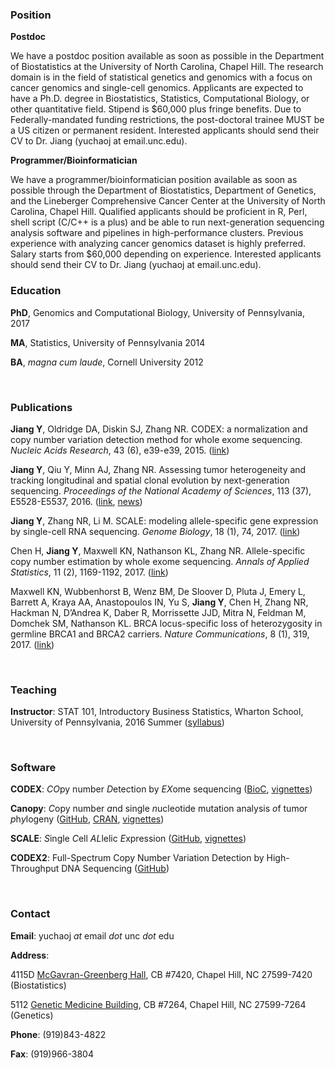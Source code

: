 ### Position

**Postdoc**

We have a postdoc position available as soon as possible in the Department of Biostatistics at the University of North Carolina, Chapel Hill. The research domain is in the field of statistical genetics and genomics with a focus on cancer genomics and single-cell genomics. Applicants are expected to have a Ph.D. degree in Biostatistics, Statistics, Computational Biology, or other quantitative field. Stipend is $60,000 plus fringe benefits. Due to Federally-mandated funding restrictions, the post-doctoral trainee MUST be a US citizen or permanent resident. Interested applicants should send their CV to Dr. Jiang (yuchaoj at email.unc.edu).

**Programmer/Bioinformatician**

We have a programmer/bioinformatician position available as soon as possible through the Department of Biostatistics, Department of Genetics, and the Lineberger Comprehensive Cancer Center at the University of North Carolina, Chapel Hill. Qualified applicants should be proficient in R, Perl, shell script (C/C++ is a plus) and be able to run next-generation sequencing analysis software and pipelines in high-performance clusters. Previous experience with analyzing cancer genomics dataset is highly preferred. Salary starts from $60,000 depending on experience. Interested applicants should send their CV to Dr. Jiang (yuchaoj at email.unc.edu).

### Education

**PhD**, Genomics and Computational Biology, University of Pennsylvania, 2017

**MA**, Statistics, University of Pennsylvania 2014

**BA**, *magna cum laude*, Cornell University 2012

<br>

### Publications

**Jiang Y**, Oldridge DA, Diskin SJ, Zhang NR. CODEX: a normalization and copy number variation detection method for whole exome sequencing. *Nucleic Acids Research*, 43 (6), e39-e39, 2015. ([link](https://academic.oup.com/nar/article-lookup/doi/10.1093/nar/gku1363))

**Jiang Y**, Qiu Y, Minn AJ, Zhang NR. Assessing tumor heterogeneity and tracking longitudinal and spatial clonal evolution by next-generation sequencing. *Proceedings of the National Academy of Sciences*, 113 (37), E5528-E5537, 2016. ([link](http://www.pnas.org/content/113/37/E5528), [news](http://www.uphs.upenn.edu/news/News_Releases/2016/09/jiang/))

**Jiang Y**, Zhang NR, Li M. SCALE: modeling allele-specific gene expression by single-cell RNA sequencing. *Genome Biology*, 18 (1), 74, 2017. ([link](https://genomebiology.biomedcentral.com/articles/10.1186/s13059-017-1200-8))

Chen H, **Jiang Y**, Maxwell KN, Nathanson KL, Zhang NR. Allele-specific copy number estimation by whole exome sequencing. *Annals of Applied Statistics*, 11 (2), 1169-1192, 2017. ([link](http://projecteuclid.org/euclid.aoas/1500537739))

Maxwell KN, Wubbenhorst B, Wenz BM, De Sloover D, Pluta J, Emery L, Barrett A, Kraya AA, Anastopoulos IN, Yu S, **Jiang Y**, Chen H, Zhang NR, Hackman N, D’Andrea K, Daber R, Morrissette JJD, Mitra N, Feldman M, Domchek SM, Nathanson KL. BRCA locus-specific loss of heterozygosity in germline BRCA1 and BRCA2 carriers. *Nature Communications*, 8 (1), 319, 2017. ([link](https://www.nature.com/articles/s41467-017-00388-9))

<br>

### Teaching

**Instructor**: STAT 101, Introductory Business Statistics, Wharton School, University of Pennsylvania, 2016 Summer ([syllabus](https://www.dropbox.com/s/r14xwwclpdzysns/Syllabus-STAT-101-2016-Summer.pdf?dl=0))

<br>

### Software

**CODEX**: *CO*py number *D*etection by *EX*ome sequencing ([BioC](http://www.bioconductor.org/packages/release/bioc/html/CODEX.html), [vignettes](http://www.bioconductor.org/packages/release/bioc/vignettes/CODEX/inst/doc/CODEX_vignettes.pdf))

**Canopy**: *C*opy number *a*nd single *n*ucleotide mutation analysis *o*f tumor *p*h*y*logeny ([GitHub](https://github.com/yuchaojiang/Canopy), [CRAN](https://cran.r-project.org/web/packages/Canopy/index.html), [vignettes](https://cran.rstudio.com/web/packages/Canopy/vignettes/Canopy_vignettes.pdf))

**SCALE**: *S*ingle *C*ell *AL*lelic *E*xpression ([GitHub](https://github.com/yuchaojiang/SCALE), [vignettes](https://github.com/yuchaojiang/SCALE/blob/master/demo/SCALE_vignettes.pdf))

**CODEX2**: Full-Spectrum Copy Number Variation Detection by High-Throughput DNA Sequencing ([GitHub](https://github.com/yuchaojiang/CODEX2))

<br>

### Contact

**Email**: yuchaoj *at* email *dot* unc *dot* edu

**Address**:
  
  4115D [McGavran-Greenberg Hall](https://www.google.com/maps/place/Department+of+Biostatistics/@35.9061903,-79.0566287,17z/data=!4m13!1m7!3m6!1s0x89acc2e599b51fbd:0x5ccfa4e0f5264ef1!2sMcGavran-Greenberg+Hall,+Chapel+Hill,+NC+27516!3b1!8m2!3d35.9058418!4d-79.0545303!3m4!1s0x0:0x6abad7990ead6ae1!8m2!3d35.9061318!4d-79.0543583), CB #7420, Chapel Hill, NC 27599-7420 (Biostatistics)
  
  5112 [Genetic Medicine Building](https://www.google.com/maps/place/Department+of+Genetics/@35.9018309,-79.0549154,18.26z/data=!4m13!1m7!3m6!1s0x89acc2faae0c4f8b:0x69ea9dac5691824f!2sMarsico+Hall,+Chapel+Hill,+NC+27599!3b1!8m2!3d35.9025392!4d-79.0540141!3m4!1s0x0:0x2eb22192ccef1dbd!8m2!3d35.9011941!4d-79.0542741), CB #7264, Chapel Hill, NC 27599-7264 (Genetics)

**Phone**: (919)843-4822

**Fax**: (919)966-3804

<br>
